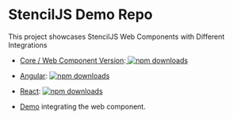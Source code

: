 # StencilJS Demo Repo

This project showcases StencilJS Web Components with Different Integrations


* [Core / Web Component Version](component-library):[ ![npm downloads](https://img.shields.io/npm/dm/%40m13t%2Fcomponent-library.svg)](https://www.npmjs.com/package/@m13t/component-library)

* [Angular](component-library-angular): [![npm downloads](https://img.shields.io/npm/dm/%40m13t%2Fcomponent-library-angular.svg)](https://www.npmjs.com/package/@m13t/component-library-angular)

* [React](component-library-react): [![npm downloads](https://img.shields.io/npm/dm/%40m13t%2Fcomponent-library-angular.svg)](https://www.npmjs.com/package/@m13t/component-library-react)

* [Demo](demo-app) integrating the web component.
